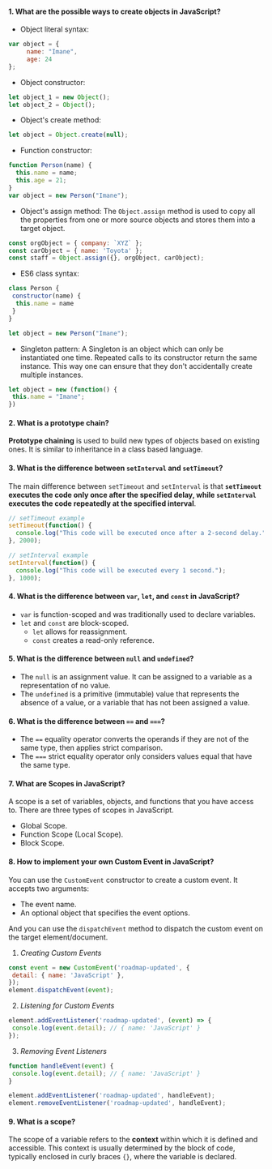 #### 1. What are the possible ways to create objects in JavaScript?

- Object literal syntax:

```js
var object = {
     name: "Imane",
     age: 24
};
```

- Object constructor:

```js
let object_1 = new Object();
let object_2 = Object();
```

- Object's create method:

```js
let object = Object.create(null);
```

- Function constructor:

```js
function Person(name) {
  this.name = name;
  this.age = 21;
}
var object = new Person("Imane");
```

- Object's assign method:
The `Object.assign` method is used to copy all the properties from one or more source objects and stores them into a target object.

```js
const orgObject = { company: `XYZ` };
const carObject = { name: 'Toyota' };
const staff = Object.assign({}, orgObject, carObject);
```

- ES6 class syntax:

```js
class Person {
 constructor(name) {
  this.name = name
 }
}

let object = new Person("Imane");
```

- Singleton pattern:
A Singleton is an object which can only be instantiated one time. Repeated calls to its constructor return the same instance. This way one can ensure that they don't accidentally create multiple instances.

```js
let object = new (function() {
 this.name = "Imane";
})
```

#### 2. What is a prototype chain?

**Prototype chaining** is used to build new types of objects based on existing ones. It is similar to inheritance in a class based language.

#### 3. What is the difference between `setInterval` and `setTimeout`?

The main difference between `setTimeout` and `setInterval` is that **`setTimeout` executes the code only once after the specified delay, while `setInterval` executes the code repeatedly at the specified interval**.

```javascript
// setTimeout example
setTimeout(function() {
  console.log("This code will be executed once after a 2-second delay.");
}, 2000);

// setInterval example
setInterval(function() {
  console.log("This code will be executed every 1 second.");
}, 1000);
```

#### 4. What is the difference between `var`, `let`, and `const` in JavaScript?

- `var` is function-scoped and was traditionally used to declare variables.
- `let` and `const` are block-scoped.
 	- `let` allows for reassignment.
 	- `const` creates a read-only reference.

#### 5. What is the difference between `null` and `undefined`?

- The `null` is an assignment value. It can be assigned to a variable as a representation of no value.
- The `undefined` is a primitive (immutable) value that represents the absence of a value, or a variable that has not been assigned a value.

#### 6. What is the difference between `==` and `===`?

- The `==` equality operator converts the operands if they are not of the same type, then applies strict comparison.
- The `===` strict equality operator only considers values equal that have the same type.

#### 7. What are Scopes in JavaScript?

A scope is a set of variables, objects, and functions that you have access to. There are three types of scopes in JavaScript.

- Global Scope.
- Function Scope (Local Scope).
- Block Scope.

#### 8. How to implement your own Custom Event in JavaScript?

You can use the `CustomEvent` constructor to create a custom event. It accepts two arguments:
 - The event name.
 - An optional object that specifies the event options.

And you can use the `dispatchEvent` method to dispatch the custom event on the target element/document.

1. *Creating Custom Events*

```js
const event = new CustomEvent('roadmap-updated', {
 detail: { name: 'JavaScript' },
});
element.dispatchEvent(event);
```

2. *Listening for Custom Events*

```js
element.addEventListener('roadmap-updated', (event) => {
 console.log(event.detail); // { name: 'JavaScript' }
});
```

3. *Removing Event Listeners*

```js
function handleEvent(event) {
 console.log(event.detail); // { name: 'JavaScript' }
}

element.addEventListener('roadmap-updated', handleEvent);
element.removeEventListener('roadmap-updated', handleEvent);
```

#### 9. What is a scope?

The scope of a variable refers to the **context** within which it is defined and accessible. This context is usually determined by the block of code, typically enclosed in curly braces `{}`, where the variable is declared.
